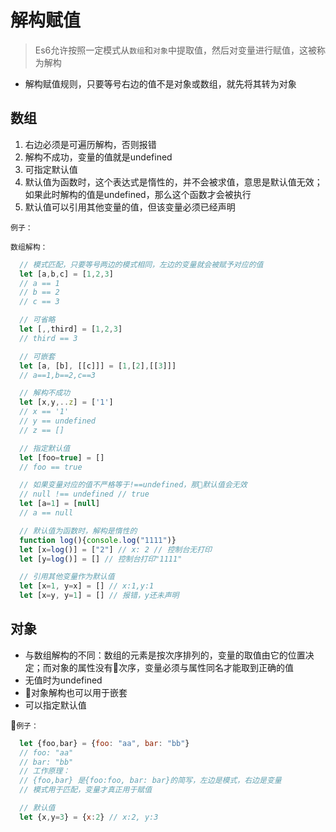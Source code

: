 # 解构赋值

> Es6允许按照一定模式从`数组`和`对象`中提取值，然后对变量进行赋值，这被称为解构

- 解构赋值规则，只要等号右边的值不是对象或数组，就先将其转为对象


## 数组
1. 右边必须是可遍历解构，否则报错
1. 解构不成功，变量的值就是undefined
1. 可指定默认值
1. 默认值为函数时，这个表达式是惰性的，并不会被求值，意思是默认值无效；如果此时解构的值是undefined，那么这个函数才会被执行
1. 默认值可以引用其他变量的值，但该变量必须已经声明

`例子：`

`数组解构：`
```js
  // 模式匹配，只要等号两边的模式相同，左边的变量就会被赋予对应的值
  let [a,b,c] = [1,2,3]
  // a == 1
  // b == 2
  // c == 3

  // 可省略
  let [,,third] = [1,2,3]
  // third == 3

  // 可嵌套
  let [a, [b], [[c]]] = [1,[2],[[3]]]
  // a==1,b==2,c==3

  // 解构不成功
  let [x,y,..z] = ['1']
  // x == '1'
  // y == undefined
  // z == []

  // 指定默认值
  let [foo=true] = []
  // foo == true

  // 如果变量对应的值不严格等于!==undefined，那默认值会无效
  // null !== undefined // true
  let [a=1] = [null]
  // a == null

  // 默认值为函数时，解构是惰性的
  function log(){console.log("1111")}
  let [x=log()] = ["2"] // x: 2 // 控制台无打印
  let [y=log()] = [] // 控制台打印"1111"

  // 引用其他变量作为默认值
  let [x=1, y=x] = [] // x:1,y:1
  let [x=y, y=1] = [] // 报错，y还未声明

```


## 对象

- 与数组解构的不同：数组的元素是按次序排列的，变量的取值由它的位置决定；而对象的属性没有次序，变量必须与属性同名才能取到正确的值
- 无值时为undefined
- 对象解构也可以用于嵌套
- 可以指定默认值

`例子：`

```js
  let {foo,bar} = {foo: "aa", bar: "bb"}
  // foo: "aa"
  // bar: "bb"
  // 工作原理：
  // {foo,bar} 是{foo:foo, bar: bar}的简写，左边是模式，右边是变量
  // 模式用于匹配，变量才真正用于赋值

  // 默认值
  let {x,y=3} = {x:2} // x:2, y:3
```
